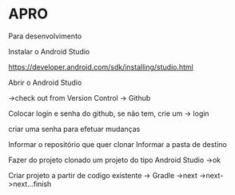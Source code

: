 APRO
====

Para desenvolvimento

Instalar o Android Studio 

https://developer.android.com/sdk/installing/studio.html

Abrir o Android Studio

->check out from Version Control
-> Github

Colocar login e senha do github, se não tem, crie um
-> login

criar uma senha para efetuar mudanças

Informar o  repositório que quer clonar
Informar a pasta de destino

Fazer do projeto clonado um projeto do tipo Android Studio
->ok

Criar projeto a partir de codigo existente 
-> Gradle  ->next ->next->next...finish
